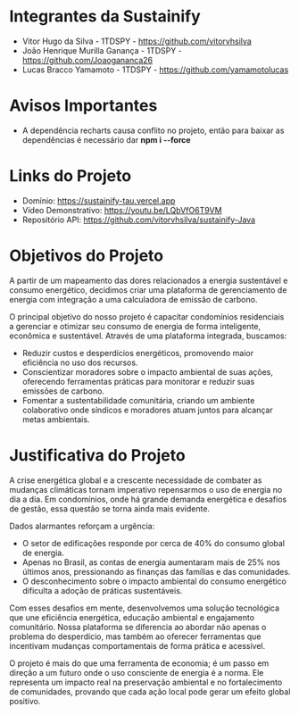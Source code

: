 # Integrantes da Sustainify 

* Vitor Hugo da Silva - 1TDSPY - https://github.com/vitorvhsilva
* João Henrique Murilla Ganança - 1TDSPY - https://github.com/Joaogananca26
* Lucas Bracco Yamamoto - 1TDSPY - https://github.com/yamamotolucas

# Avisos Importantes

* A dependência recharts causa conflito no projeto, então para baixar as dependências é necessário dar **npm i --force**

# Links do Projeto

* Domínio: https://sustainify-tau.vercel.app
* Vídeo Demonstrativo: https://youtu.be/LQbVfO6T9VM
* Repositório API: https://github.com/vitorvhsilva/sustainify-Java

# Objetivos do Projeto

A partir de um mapeamento das dores relacionados a energia sustentável e consumo energético, decidimos criar uma plataforma de gerenciamento de energia com integração a uma calculadora de emissão de carbono. 

O principal objetivo do nosso projeto é capacitar condomínios residenciais a gerenciar e otimizar seu consumo de energia de forma inteligente, econômica e sustentável. Através de uma plataforma integrada, buscamos:
* Reduzir custos e desperdícios energéticos, promovendo maior eficiência no uso dos recursos.
* Conscientizar moradores sobre o impacto ambiental de suas ações, oferecendo ferramentas práticas para monitorar e reduzir suas emissões de carbono.
* Fomentar a sustentabilidade comunitária, criando um ambiente colaborativo onde síndicos e moradores atuam juntos para alcançar metas ambientais.

# Justificativa do Projeto

A crise energética global e a crescente necessidade de combater as mudanças climáticas tornam imperativo repensarmos o uso de energia no dia a dia. Em condomínios, onde há grande demanda energética e desafios de gestão, essa questão se torna ainda mais evidente.

Dados alarmantes reforçam a urgência:
* O setor de edificações responde por cerca de 40% do consumo global de energia.
* Apenas no Brasil, as contas de energia aumentaram mais de 25% nos últimos anos, pressionando as finanças das famílias e das comunidades.
* O desconhecimento sobre o impacto ambiental do consumo energético dificulta a adoção de práticas sustentáveis.

Com esses desafios em mente, desenvolvemos uma solução tecnológica que une eficiência energética, educação ambiental e engajamento comunitário. Nossa plataforma se diferencia ao abordar não apenas o problema do desperdício, mas também ao oferecer ferramentas que incentivam mudanças comportamentais de forma prática e acessível.

O projeto é mais do que uma ferramenta de economia; é um passo em direção a um futuro onde o uso consciente de energia é a norma. Ele representa um impacto real na preservação ambiental e no fortalecimento de comunidades, provando que cada ação local pode gerar um efeito global positivo.

